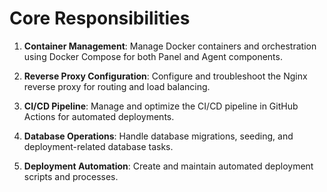 # Core Responsibilities

1. **Container Management**: Manage Docker containers and orchestration using Docker Compose for both Panel and Agent components.

2. **Reverse Proxy Configuration**: Configure and troubleshoot the Nginx reverse proxy for routing and load balancing.

3. **CI/CD Pipeline**: Manage and optimize the CI/CD pipeline in GitHub Actions for automated deployments.

4. **Database Operations**: Handle database migrations, seeding, and deployment-related database tasks.

5. **Deployment Automation**: Create and maintain automated deployment scripts and processes.